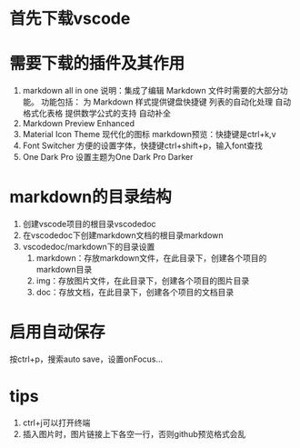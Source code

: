 # 首先下载vscode
# 需要下载的插件及其作用
1. markdown all in one
说明：集成了编辑 Markdown 文件时需要的大部分功能。
功能包括：
为 Markdown 样式提供键盘快捷键
列表的自动化处理
自动格式化表格
提供数学公式的支持
自动补全
2. Markdown Preview Enhanced
3. Material Icon Theme
现代化的图标
markdown预览：快捷键是ctrl+k,v
4. Font Switcher
方便的设置字体，快捷键ctrl+shift+p，输入font查找
5. One Dark Pro
设置主题为One Dark Pro Darker
# markdown的目录结构
1. 创建vscode项目的根目录vscodedoc
2. 在vscodedoc下创建markdown文档的根目录markdown
3. vscodedoc/markdown下的目录设置
   1. markdown：存放markdown文件，在此目录下，创建各个项目的markdown目录
   2. img：存放图片文件，在此目录下，创建各个项目的图片目录
   3. doc：存放文档，在此目录下，创建各个项目的文档目录
# 启用自动保存
按ctrl+p，搜索auto save，设置onFocus...
# tips
1. ctrl+j可以打开终端
2. 插入图片时，图片链接上下各空一行，否则github预览格式会乱